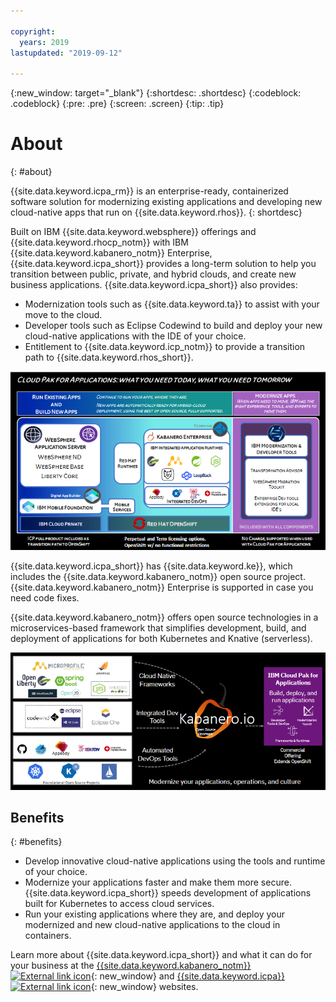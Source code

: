 ```yaml
---

copyright:
  years: 2019
lastupdated: "2019-09-12"

---
```


<!-- Update the lastupdated value each time that you change the file. -->

{:new_window: target="_blank"}
{:shortdesc: .shortdesc}
{:codeblock: .codeblock}
{:pre: .pre}
{:screen: .screen}
{:tip: .tip}

# About
{: #about}

{{site.data.keyword.icpa_rm}} is an enterprise-ready, containerized software solution for modernizing existing applications and developing new cloud-native apps that run on {{site.data.keyword.rhos}}.
{: shortdesc}

 Built on IBM {{site.data.keyword.websphere}} offerings and {{site.data.keyword.rhocp_notm}} with IBM {{site.data.keyword.kabanero_notm}} Enterprise, {{site.data.keyword.icpa_short}} provides a long-term solution to help you transition between public, private, and hybrid clouds, and create new business applications. {{site.data.keyword.icpa_short}} also provides:
 - Modernization tools such as {{site.data.keyword.ta}} to assist with your move to the cloud.
 - Developer tools such as Eclipse Codewind to build and deploy your new cloud-native applications with the IDE of your choice.
 - Entitlement to {{site.data.keyword.icp_notm}} to provide a transition path to {{site.data.keyword.rhos_short}}.

![{{site.data.keyword.icpa}} contents](images/icpa_overview.png)

{{site.data.keyword.icpa_short}} has {{site.data.keyword.ke}}, which includes the {{site.data.keyword.kabanero_notm}} open source project. {{site.data.keyword.kabanero_notm}} Enterprise is supported in case you need code fixes.

{{site.data.keyword.kabanero_notm}} offers open source technologies in a microservices-based framework that simplifies development, build, and deployment of applications for both Kubernetes and Knative (serverless).

![`Kabanero.io` open source content is provided in {{site.data.keyword.icpa}}.](images/kabanero.png)

## Benefits
{: #benefits}

- Develop innovative cloud-native applications using the tools and runtime of your choice.  
- Modernize your applications faster and make them more secure. {{site.data.keyword.icpa_short}} speeds development of applications built for Kubernetes to access cloud services.
- Run your existing applications where they are, and deploy your modernized and new cloud-native applications to the cloud in containers.

Learn more about {{site.data.keyword.icpa_short}} and what it can do for your business at the [{{site.data.keyword.kabanero_notm}} ![External link icon](images/icons/launch-glyph.svg "External link icon")](https://kabanero.io/){: new_window} and [{{site.data.keyword.icpa}} ![External link icon](images/icons/launch-glyph.svg "External link icon")](https://www.ibm.com/cloud/cloud-pak-for-applications){: new_window} websites.
